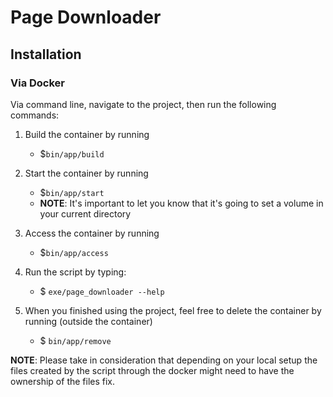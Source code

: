 # Page Downloader

## Installation

### Via Docker

Via command line, navigate to the project, then run the following commands:

1. Build the container by running
    - $`bin/app/build`
2. Start the container by running
    - $`bin/app/start`
    - **NOTE**: It's important to let you know that it's going to set a volume in your current directory
3. Access the container by running
    - $`bin/app/access`

4. Run the script by typing:
    - $ `exe/page_downloader --help`

5. When you finished using the project, feel free to delete the container by running (outside the container)
    - $ `bin/app/remove`

**NOTE**: Please take in consideration that depending on your local setup the files created by the script through the
docker might need to have the ownership of the files fix.
